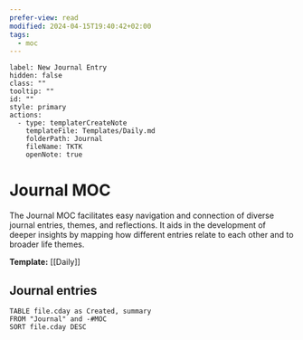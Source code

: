 ```yaml
---
prefer-view: read
modified: 2024-04-15T19:40:42+02:00
tags:
  - moc
---
```

```meta-bind-button
label: New Journal Entry
hidden: false
class: ""
tooltip: ""
id: ""
style: primary
actions:
  - type: templaterCreateNote
    templateFile: Templates/Daily.md
    folderPath: Journal
    fileName: TKTK
    openNote: true

```

# Journal MOC
The Journal MOC facilitates easy navigation and connection of diverse journal entries, themes, and reflections. It aids in the development of deeper insights by mapping how different entries relate to each other and to broader life themes.

**Template:** [[Daily]]

## Journal entries

```dataview
TABLE file.cday as Created, summary
FROM "Journal" and -#MOC
SORT file.cday DESC
```